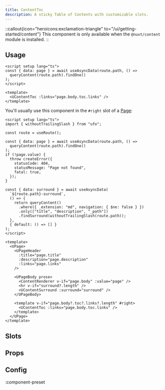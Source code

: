 ```yaml
---
title: ContentToc
description: A sticky Table of Contents with customizable slots.
---
```


::callout{icon="heroicons:exclamation-triangle" to="/ui/getting-started/content"}
This component is only available when the `@nuxt/content` module is installed.
::

## Usage

```vue [example.vue]
<script setup lang="ts">
const { data: page } = await useAsyncData(route.path, () =>
  queryContent(route.path).findOne()
);
</script>

<template>
  <UContentToc :links="page.body.toc.links" />
</template>
```

You'll usually use this component in the `#right` slot of a [Page](/ui/components/page):

```vue [pages/[...slug].vue]
<script setup lang="ts">
import { withoutTrailingSlash } from "ufo";

const route = useRoute();

const { data: page } = await useAsyncData(route.path, () =>
  queryContent(route.path).findOne()
);
if (!page.value) {
  throw createError({
    statusCode: 404,
    statusMessage: "Page not found",
    fatal: true,
  });
}

const { data: surround } = await useAsyncData(
  `${route.path}-surround`,
  () => {
    return queryContent()
      .where({ _extension: "md", navigation: { $ne: false } })
      .only(["title", "description", "_path"])
      .findSurround(withoutTrailingSlash(route.path));
  },
  { default: () => [] }
);
</script>

<template>
  <UPage>
    <UPageHeader
      :title="page.title"
      :description="page.description"
      :links="page.links"
    />

    <UPageBody prose>
      <ContentRenderer v-if="page.body" :value="page" />
      <hr v-if="surround?.length" />
      <UContentSurround :surround="surround" />
    </UPageBody>

    <template v-if="page.body?.toc?.links?.length" #right>
      <UContentToc :links="page.body.toc.links" />
    </template>
  </UPage>
</template>
```

## Slots
<!-- component-slots -->

## Props

<!-- components-props -->

## Config

:component-preset

